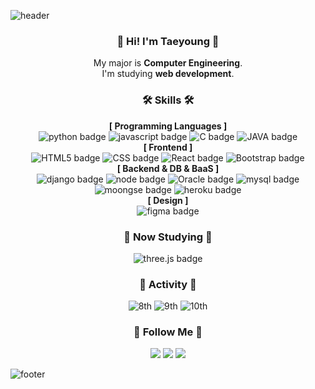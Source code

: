 ![header](https://capsule-render.vercel.app/api?type=waving&color=0:614385,100:516395&height=170&section=header&text=Tae%20young&fontSize=30&fontColor=ffffff&animation=fadeIn&fontAlignY=25&desc=Thank%20you%20for%20your%20visiting&descAlignY=45&&descSize=15)

<div align="center">
  
### :wave: Hi! I'm Taeyoung :wave:
My major is **Computer Engineering**.<br> I'm studying **web development**. <br>

### 🛠️ Skills 🛠️
**[ Programming Languages ]**<br>
![python badge](https://img.shields.io/badge/-PYTHON-%23F7DF1E?style=flat-square&logo=Python&logoColor=white&color=3776AB)
![javascript badge](https://img.shields.io/badge/-JAVASCRIPT-%23F7DF1E?style=flat-square&logo=JavaScript&logoColor=black)
![C badge](https://img.shields.io/badge/-C-%23F7DF1E?style=flat-square&logo=c&logoColor=black&color=A8B9CC)
![JAVA badge](https://img.shields.io/badge/-JAVA-%23F7DF1E?style=flat-square&logo=Java&logoColor=white&color=007396)
<br>
**[ Frontend ]**<br>
![HTML5 badge](https://img.shields.io/badge/-HTML5-%23F7DF1E?style=flat-square&logo=HTML5&logoColor=white&color=E34F26)
![CSS badge](https://img.shields.io/badge/-CSS3-%23F7DF1E?style=flat-square&logo=CSS3&logoColor=white&color=1572B6)
![React badge](https://img.shields.io/badge/-REACT-%23F7DF1E?style=flat-square&logo=React&logoColor=black&color=61DAFB)
![Bootstrap badge](https://img.shields.io/badge/-Bootstrap-%23F7DF1E?style=flat-square&logo=Bootstrap&logoColor=white&color=7952B3)<br>
**[ Backend & DB & BaaS ]**<br>
![django badge](https://img.shields.io/badge/-Django-%23F7DF1E?style=flat-square&logo=Django&logoColor=white&color=092E20)
![node badge](https://img.shields.io/badge/-Node.js-%23F7DF1E?style=flat-square&logo=Node.js&logoColor=white&color=339933)
![Oracle badge](https://img.shields.io/badge/-Oracle-%23F7DF1E?style=flat-square&logo=Oracle&logoColor=white&color=F80000)
![mysql badge](https://img.shields.io/badge/-MySQL-%23F7DF1E?style=flat-square&logo=MySQL&logoColor=white&color=4479A1)
![moongse badge](https://img.shields.io/badge/-MongoDB-%23F7DF1E?style=flat-square&logo=MongoDB&logoColor=white&color=47A248)
![heroku badge](https://img.shields.io/badge/-Heroku-%23F7DF1E?style=flat-square&logo=Heroku&logoColor=white&color=430098)<br>
**[ Design ]**<br>
![figma badge](https://img.shields.io/badge/-Figma-%23F7DF1E?style=flat-square&logo=Figma&logoColor=white&color=F24E1E)

### 📖 Now Studying 📖
![three.js badge](https://img.shields.io/badge/-Three.js-%23F7DF1E?style=flat-square&logo=Three.js&logoColor=white&color=000000)

### 🦁 Activity 🦁
![8th](https://likelion-badge.herokuapp.com/api/likelion_shield_badge?generation=8&style=flat)
![9th](https://likelion-badge.herokuapp.com/api/likelion_shield_badge?style=flat)
![10th](https://likelion-badge.herokuapp.com/api/likelion_shield_badge?generation=10&style=flat)
 
### 🥰 Follow Me 🥰
<a href="https://github.com/Chanran33/TIL"><img src="https://img.shields.io/badge/TIL-000000?style=flat-square&logo=github&&logoColor=white"/></a>
<a href="https://velog.io/@sparkling0_0"><img src="https://img.shields.io/badge/Tech blog-20C997?style=flat-square&logo=Velog&&logoColor=white"/></a>
<a href="https://www.instagram.com/sparklingo_o/"><img src="https://img.shields.io/badge/Instagram-E4405F?style=flat-square&logo=Instagram&&logoColor=white"/></a>
</div>



![footer](https://capsule-render.vercel.app/api?section=footer&type=waving&color=0:614385,100:516395)
